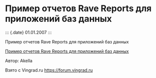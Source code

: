 Пример отчетов Rave Reports для приложений баз данных
=====================================================

::: {.date}
01.01.2007
:::

Пример отчетов Rave Reports для приложений баз данных

[Пример отчетов Rave Reports для приложений баз данных](/zip/26_2.zip)

Автор: Akella

Взято с Vingrad.ru <https://forum.vingrad.ru>
